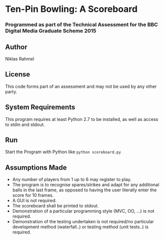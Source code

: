 # Ten-Pin Bowling: A Scoreboard
### Programmed as part of the Technical Assessment for the BBC Digital Media Graduate Scheme 2015

## Author
Niklas Rahmel

## License
This code forms part of an assessment and may not be used by any other party.

## System Requirements
This program requires at least Python 2.7 to be installed, as well as access to stdin and stdout.

## Run
Start the Program with Python like `python scoreboard.py`

## Assumptions Made
* Any number of players from 1 up to 6 may register to play.
* The program is to recognise spares/strikes and adapt for any additional balls in the last frame, as opposed to having the user literally enter the score for 10 frames.
* A GUI is not required.
* The scoreboard shall be printed to stdout.
* Demonstration of a particular programming style (MVC, OO, ...) is not required.
* Demonstration of the testing undertaken is not required/no particular development method (waterfall..) or testing method (unit tests..) is required.
